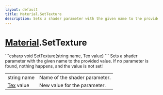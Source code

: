 ```yaml
---
layout: default
title: Material.SetTexture
description: Sets a shader parameter with the given name to the provided value. If no parameter is found, nothing happens, and the value is not set!
---
```

# [Material]({{site.url}}/Pages/StereoKit/Material.html).SetTexture

<div class='signature' markdown='1'>
```csharp
void SetTexture(string name, Tex value)
```
Sets a shader parameter with the given name to the
provided value. If no parameter is found, nothing happens, and
the value is not set!
</div>

|  |  |
|--|--|
|string name|Name of the shader parameter.|
|[Tex]({{site.url}}/Pages/StereoKit/Tex.html) value|New value for the parameter.|




